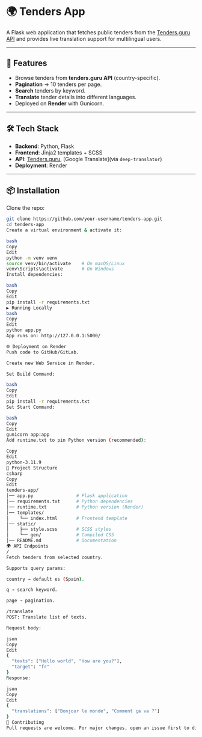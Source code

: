 # 🌍 Tenders App

A Flask web application that fetches public tenders from the [Tenders.guru API](https://tenders.guru/es/api) and provides live translation support for multilingual users.

---

## 🚀 Features
- Browse tenders from **tenders.guru API** (country-specific).
- **Pagination** → 10 tenders per page.
- **Search** tenders by keyword.
- **Translate** tender details into different languages.
- Deployed on **Render** with Gunicorn.

---

## 🛠️ Tech Stack
- **Backend**: Python, Flask
- **Frontend**: Jinja2 templates + SCSS
- **API**: [Tenders.guru](https://tenders.guru/es/api), [Google Translate](via `deep-translator`)
- **Deployment**: Render

---

## 📦 Installation

Clone the repo:

```bash
git clone https://github.com/your-username/tenders-app.git
cd tenders-app
Create a virtual environment & activate it:

bash
Copy
Edit
python -m venv venv
source venv/bin/activate    # On macOS/Linux
venv\Scripts\activate       # On Windows
Install dependencies:

bash
Copy
Edit
pip install -r requirements.txt
▶️ Running Locally
bash
Copy
Edit
python app.py
App runs on: http://127.0.0.1:5000/

🌐 Deployment on Render
Push code to GitHub/GitLab.

Create new Web Service in Render.

Set Build Command:

bash
Copy
Edit
pip install -r requirements.txt
Set Start Command:

bash
Copy
Edit
gunicorn app:app
Add runtime.txt to pin Python version (recommended):

Copy
Edit
python-3.11.9
📂 Project Structure
csharp
Copy
Edit
tenders-app/
│── app.py                # Flask application
│── requirements.txt      # Python dependencies
│── runtime.txt           # Python version (Render)
│── templates/
│    └── index.html       # Frontend template
│── static/
│    ├── style.scss       # SCSS styles
│    └── gen/             # Compiled CSS
│── README.md             # Documentation
🌍 API Endpoints
/
Fetch tenders from selected country.

Supports query params:

country → default es (Spain).

q → search keyword.

page → pagination.

/translate
POST: Translate list of texts.

Request body:

json
Copy
Edit
{
  "texts": ["Hello world", "How are you?"],
  "target": "fr"
}
Response:

json
Copy
Edit
{
  "translations": ["Bonjour le monde", "Comment ça va ?"]
}
🤝 Contributing
Pull requests are welcome. For major changes, open an issue first to discuss what you’d like to change.
